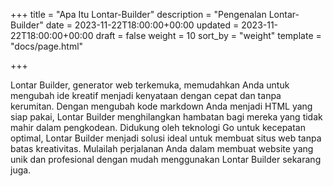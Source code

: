 +++
title = "Apa Itu Lontar-Builder"
description = "Pengenalan Lontar-Builder"
date = 2023-11-22T18:00:00+00:00
updated = 2023-11-22T18:00:00+00:00
draft = false
weight = 10
sort_by = "weight"
template = "docs/page.html"

+++

Lontar Builder, generator web terkemuka, memudahkan Anda untuk mengubah ide kreatif menjadi kenyataan dengan cepat dan tanpa kerumitan. Dengan mengubah kode markdown Anda menjadi HTML yang siap pakai, Lontar Builder menghilangkan hambatan bagi mereka yang tidak mahir dalam pengkodean. Didukung oleh teknologi Go untuk kecepatan optimal, Lontar Builder menjadi solusi ideal untuk membuat situs web tanpa batas kreativitas. Mulailah perjalanan Anda dalam membuat website yang unik dan profesional dengan mudah menggunakan Lontar Builder sekarang juga.


